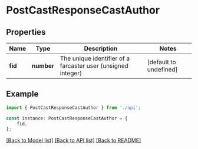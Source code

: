 # PostCastResponseCastAuthor


## Properties

Name | Type | Description | Notes
------------ | ------------- | ------------- | -------------
**fid** | **number** | The unique identifier of a farcaster user (unsigned integer) | [default to undefined]

## Example

```typescript
import { PostCastResponseCastAuthor } from './api';

const instance: PostCastResponseCastAuthor = {
    fid,
};
```

[[Back to Model list]](../README.md#documentation-for-models) [[Back to API list]](../README.md#documentation-for-api-endpoints) [[Back to README]](../README.md)
